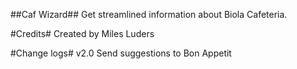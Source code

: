 ##Caf Wizard##
Get streamlined information about Biola Cafeteria.

#Credits#
Created by Miles Luders

#Change logs#
v2.0 Send suggestions to Bon Appetit